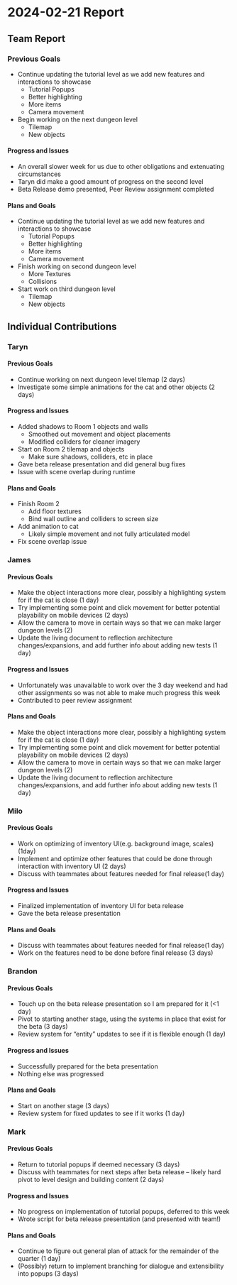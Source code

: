 # 2024-02-21 Report

## Team Report

### Previous Goals

- Continue updating the tutorial level as we add new features and interactions to showcase
  - Tutorial Popups
  - Better highlighting
  - More items
  - Camera movement
- Begin working on the next dungeon level
  - Tilemap
  - New objects

#### Progress and Issues

- An overall slower week for us due to other obligations and extenuating circumstances
- Taryn did make a good amount of progress on the second level
- Beta Release demo presented, Peer Review assignment completed


#### Plans and Goals

- Continue updating the tutorial level as we add new features and interactions to showcase
  - Tutorial Popups
  - Better highlighting
  - More items
  - Camera movement
- Finish working on second dungeon level
  - More Textures
  - Collisions 
- Start work on third dungeon level
  - Tilemap
  - New objects


## Individual Contributions

### Taryn

#### Previous Goals

- Continue working on next dungeon level tilemap (2 days)
- Investigate some simple animations for the cat and other objects (2 days)

#### Progress and Issues

- Added shadows to Room 1 objects and walls
  - Smoothed out movement and object placements
  - Modified colliders for cleaner imagery
- Start on Room 2 tilemap and objects
  - Make sure shadows, colliders, etc in place
- Gave beta release presentation and did general bug fixes
- Issue with scene overlap during runtime

#### Plans and Goals

- Finish Room 2
  - Add floor textures
  - Bind wall outline and colliders to screen size
- Add animation to cat
  - Likely simple movement and not fully articulated model
- Fix scene overlap issue

### James

#### Previous Goals

- Make the object interactions more clear, possibly a highlighting system for if the cat is close (1 day)
- Try implementing some point and click movement for better potential playability on mobile devices (2 days)
- Allow the camera to move in certain ways so that we can make larger dungeon levels (2)
- Update the living document to reflection architecture changes/expansions, and add further info about adding new tests (1 day)

#### Progress and Issues

- Unfortunately was unavailable to work over the 3 day weekend and had other assignments so was not able to make much progress this week
- Contributed to peer review assignment

#### Plans and Goals

- Make the object interactions more clear, possibly a highlighting system for if the cat is close (1 day)
- Try implementing some point and click movement for better potential playability on mobile devices (2 days)
- Allow the camera to move in certain ways so that we can make larger dungeon levels (2)
- Update the living document to reflection architecture changes/expansions, and add further info about adding new tests (1 day)


### Milo

#### Previous Goals

- Work on optimizing of inventory UI(e.g. background image, scales) (1day)
- Implement and optimize other features that could be done through interaction with inventory UI (2 days)
- Discuss with teammates about features needed for final release(1 day)

#### Progress and Issues

- Finalized implementation of inventory UI for beta release
- Gave the beta release presentation

#### Plans and Goals

- Discuss with teammates about features needed for final release(1 day)
- Work on the features need to be done before final release (3 days)

### Brandon

#### Previous Goals

- Touch up on the beta release presentation so I am prepared for it (<1 day)
- Pivot to starting another stage, using the systems in place that exist for the beta (3 days)
- Review system for “entity” updates to see if it is flexible enough (1 day)

#### Progress and Issues

- Successfully prepared for the beta presentation
- Nothing else was progressed

#### Plans and Goals

- Start on another stage (3 days)
- Review system for fixed updates to see if it works (1 day)

### Mark

#### Previous Goals

- Return to tutorial popups if deemed necessary (3 days)
- Discuss with teammates for next steps after beta release – likely hard pivot to level design and building content (2 days)

#### Progress and Issues

- No progress on implementation of tutorial popups, deferred to this week
- Wrote script for beta release presentation (and presented with team!)

#### Plans and Goals

- Continue to figure out general plan of attack for the remainder of the quarter (1 day)
- (Possibly) return to implement branching for dialogue and extensibility into popups (3 days)

